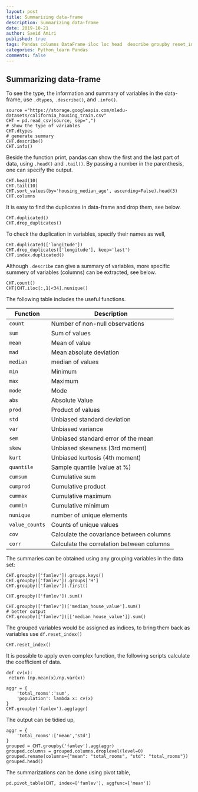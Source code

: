 ```yaml
---
layout: post
title: Summarizing data-frame
description: Summarizing data-frame
date: 2019-10-21
author: Saeid Amiri
published: true
tags: Pandas columns DataFrame iloc loc head  describe groupby reset_index pivot_table
categories: Python_learn Pandas
comments: false
---
```

## Summarizing data-frame
To see the type, the information and summary of variables in the data-frame, use ```.dtypes```,  ```.describe()```, and   ```.info()```. 

```
source ="https://storage.googleapis.com/mledu-datasets/california_housing_train.csv"
CHT = pd.read_csv(source, sep=",")
# show the type of variables
CHT.dtypes
# generate summary
CHT.describe()
CHT.info()
```


Beside the function print, pandas can show the first and the last part of data, using ```.head()``` and `.tail()`. By passing a number in the parenthesis, one can specify the output.

```
CHT.head(10)
CHT.tail(10)
CHT.sort_values(by='housing_median_age', ascending=False).head(3)
CHT.columns
```

It is easy to find the duplicates in data-frame  and  drop them, see below.
```
CHT.duplicated()
CHT.drop_duplicates()
```
To check the duplication in variables, specify their names as well, 
```
CHT.duplicated(['longitude'])
CHT.drop_duplicates(['longitude'], keep='last')
CHT.index.duplicated()
```

Although `.describe` can give a summary of variables,  more specific summery of variables (columns) can be extracted, see below.

```
CHT.count()
CHT[CHT.iloc[:,1]<34].nunique()
```

The following table includes the useful functions.

|Function|Description|
|---|---|
`count`| Number of non-null observations
`sum` | Sum of values
`mean` | Mean of value
`mad` | Mean absolute deviation
`median` | median of values
`min` |Minimum
`max` |Maximum
`mode` |Mode
`abs` | Absolute Value
`prod` | Product of values
`std` | Unbiased standard deviation
`var` | Unbiased variance
`sem` | Unbiased standard error of the mean
`skew` | Unbiased skewness (3rd moment)
`kurt` | Unbiased kurtosis (4th moment)
`quantile` | Sample quantile (value at %)
`cumsum` | Cumulative sum
`cumprod`| Cumulative product
`cummax` | Cumulative maximum
`cummin` | Cumulative minimum
`nunique`| number of unique elements
`value_counts`| Counts of unique values
`cov`| Calculate the covariance between columns
`corr`| Calculate the correlation between columns

The summaries can be obtained using any grouping variables in the data set:

```
CHT.groupby(['famlev']).groups.keys()
CHT.groupby(['famlev']).groups['H']
CHT.groupby(['famlev']).first()

CHT.groupby(['famlev']).sum()

CHT.groupby(['famlev'])['median_house_value'].sum()
# better output
CHT.groupby(['famlev'])[['median_house_value']].sum()
```

The grouped variables would be assigned as indices, to bring them back as variables use `df.reset_index()`
```
CHT.reset_index()
```

It is possible to apply even complex function, the following scripts calculate the coefficient of data.

```
def cv(x):
 return (np.mean(x)/np.var(x))

aggr = {
    'total_rooms':'sum',
    'population': lambda x: cv(x)
}
CHT.groupby('famlev').agg(aggr)
```

The output can be tidied up,

```
aggr = {
    'total_rooms':['mean','std']
}
grouped = CHT.groupby('famlev').agg(aggr)
grouped.columns = grouped.columns.droplevel(level=0)
grouped.rename(columns={"mean": "total_rooms", "std": "total_rooms"})
grouped.head()
```

The summarizations can be done using pivot table, 
```
pd.pivot_table(CHT, index=['famlev'], aggfunc=['mean'])
```